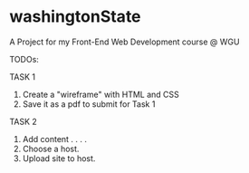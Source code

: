 # washingtonState

A Project for my Front-End Web Development course @ WGU

TODOs:

TASK 1
1. Create a "wireframe" with HTML and CSS
2. Save it as a pdf to submit for Task 1

TASK 2

1. Add content
.
.
.
.
10. Choose a host.
11. Upload site to host.
